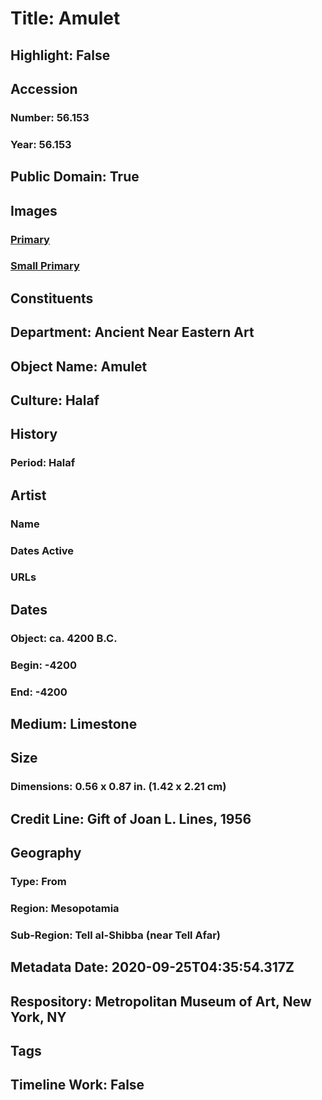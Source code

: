 # Title: Amulet
## Highlight: False
## Accession
### Number: 56.153
### Year: 56.153
## Public Domain: True
## Images
### [Primary](https://images.metmuseum.org/CRDImages/an/original/VS56.153.JPG)
### [Small Primary](https://images.metmuseum.org/CRDImages/an/web-large/VS56.153.JPG)
## Constituents
## Department: Ancient Near Eastern Art
## Object Name: Amulet
## Culture: Halaf
## History
### Period: Halaf
## Artist
### Name
### Dates Active
### URLs
## Dates
### Object: ca. 4200 B.C.
### Begin: -4200
### End: -4200
## Medium: Limestone
## Size
### Dimensions: 0.56 x 0.87 in. (1.42 x 2.21 cm)
## Credit Line: Gift of Joan L. Lines, 1956
## Geography
### Type: From
### Region: Mesopotamia
### Sub-Region: Tell al-Shibba (near Tell Afar)
## Metadata Date: 2020-09-25T04:35:54.317Z
## Respository: Metropolitan Museum of Art, New York, NY
## Tags
## Timeline Work: False